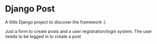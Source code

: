 # Django Post

A little Django project to discover the framework :)

Just a form to create posts and a user registration/login system.
The user needs to be logged in to create a post
